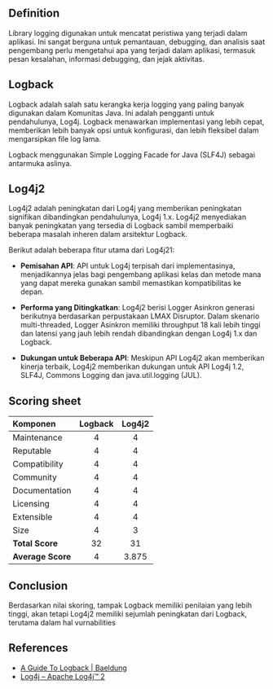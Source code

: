 ## Definition

Library logging digunakan untuk mencatat peristiwa yang terjadi dalam aplikasi. Ini sangat berguna untuk pemantauan, debugging, dan analisis saat pengembang perlu mengetahui apa yang terjadi dalam aplikasi, termasuk pesan kesalahan, informasi debugging, dan jejak aktivitas.

## Logback

Logback adalah salah satu kerangka kerja logging yang paling banyak digunakan dalam Komunitas Java. Ini adalah pengganti untuk pendahulunya, Log4j. Logback menawarkan implementasi yang lebih cepat, memberikan lebih banyak opsi untuk konfigurasi, dan lebih fleksibel dalam mengarsipkan file log lama.

Logback menggunakan Simple Logging Facade for Java (SLF4J) sebagai antarmuka aslinya.

## Log4j2

Log4j2 adalah peningkatan dari Log4j yang memberikan peningkatan signifikan dibandingkan pendahulunya, Log4j 1.x. Log4j2 menyediakan banyak peningkatan yang tersedia di Logback sambil memperbaiki beberapa masalah inheren dalam arsitektur Logback.

Berikut adalah beberapa fitur utama dari Log4j21:

- **Pemisahan API**: API untuk Log4j terpisah dari implementasinya, menjadikannya jelas bagi pengembang aplikasi kelas dan metode mana yang dapat mereka gunakan sambil memastikan kompatibilitas ke depan.

- **Performa yang Ditingkatkan**: Log4j2 berisi Logger Asinkron generasi berikutnya berdasarkan perpustakaan LMAX Disruptor. Dalam skenario multi-threaded, Logger Asinkron memiliki throughput 18 kali lebih tinggi dan latensi yang jauh lebih rendah dibandingkan dengan Log4j 1.x dan Logback.

- **Dukungan untuk Beberapa API**: Meskipun API Log4j2 akan memberikan kinerja terbaik, Log4j2 memberikan dukungan untuk API Log4j 1.2, SLF4J, Commons Logging dan java.util.logging (JUL).

## Scoring sheet

| Komponen          | Logback | Log4j2 |
| :---------------- | :-----: | :----: |
| Maintenance       | 4       | 4      |
| Reputable         | 4       | 4      |
| Compatibility     | 4       | 4      |
| Community         | 4       | 4      |
| Documentation     | 4       | 4      |
| Licensing         | 4       | 4      |
| Extensible        | 4       | 4      |
| Size              | 4       | 3      |
| **Total Score**   | 32      | 31     |
| **Average Score** | 4       | 3.875  |

## Conclusion
Berdasarkan nilai skoring, tampak Logback memiliki penilaian yang lebih tinggi, akan tetapi Log4j2 memiliki sejumlah peningkatan dari Logback, terutama dalam hal vurnabilities

## References
- [A Guide To Logback | Baeldung](https://www.baeldung.com/logback)
- [Log4j – Apache Log4j™ 2](https://logging.apache.org/log4j/2.x/)